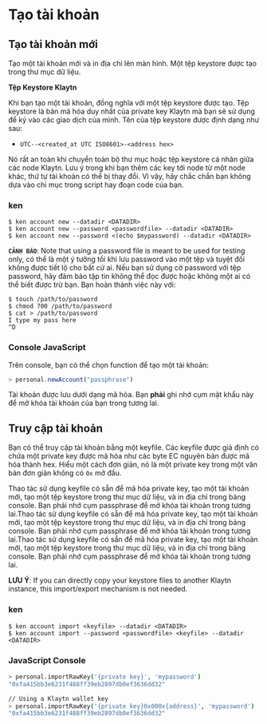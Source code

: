 # Tạo tài khoản

## Tạo tài khoản mới

Tạo một tài khoản mới và in địa chỉ lên màn hình. Một tệp keystore được tạo trong thư mục dữ liệu. 

**Tệp Keystore Klaytn**

Khi bạn tạo một tài khoản, đồng nghĩa với một tệp keystore được tạo. Tệp keystore là bản mã hóa duy nhất của private key Klaytn mà bạn sẽ sử dụng để ký vào các giao dịch của mình. Tên của tệp keystore được định dạng như sau:

- `UTC--<created_at UTC ISO8601>-<address hex>`

Nó rất an toàn khi chuyển toàn bộ thư mục hoặc tệp keystore cá nhân giữa các
node Klaytn. Lưu ý trong khi bạn thêm các key tới node từ một node khác,
thứ tự tài khoản có thể bị thay đổi. Vì vậy, hãy chắc chắn bạn không dựa vào chỉ mục trong 
script hay đoạn code của bạn.


### ken

```shell
$ ken account new --datadir <DATADIR>
$ ken account new --password <passwordfile> --datadir <DATADIR>
$ ken account new --password <(echo $mypassword) --datadir <DATADIR>
```

**`CẢNH BÁO`**: Note that using a password file is meant to be used for testing only,  có thể là một ý tưởng tồi khi lưu
password vào một tệp và tuyệt đối không được tiết lộ cho bất cứ ai. Nếu bạn sử dụng cờ password với tệp password, hãy đảm bảo tập tin không thể đọc được hoặc không một ai có thể biết được trừ bạn. Bạn hoàn thành việc này với:

```shell
$ touch /path/to/password
$ chmod 700 /path/to/password
$ cat > /path/to/password
I type my pass here
^D
```

### Console JavaScript

Trên console, bạn có thể chọn function để tạo một tài khoản:

```javascript
> personal.newAccount("passphrase")
```

Tài khoản được lưu dưới dạng mã hóa. Bạn **phải** ghi nhớ cụm mật khẩu này để mở khóa tài khoản của bạn trong tương lai.



## Truy cập tài khoản

Bạn có thể truy cập tài khoản bằng một keyfile. Các keyfile được giả định có chứa một private key được mã hóa như các byte EC nguyên bản được mã hóa thành hex. Hiểu một cách đơn giản, nó là một private key trong một văn bản đơn giản không có `0x` mở đầu. 

Thao tác sử dụng keyfile có sẵn để mã hóa private key, tạo một tài khoản mới, tạo một tệp keystore trong thư mục dữ liệu, và in địa chỉ trong bảng console. Bạn phải nhớ cụm passphrase để mở khóa tài khoản trong tương lai.Thao tác sử dụng keyfile có sẵn để mã hóa private key, tạo một tài khoản mới, tạo một tệp keystore trong thư mục dữ liệu, và in địa chỉ trong bảng console. Bạn phải nhớ cụm passphrase để mở khóa tài khoản trong tương lai.Thao tác sử dụng keyfile có sẵn để mã hóa private key, tạo một tài khoản mới, tạo một tệp keystore trong thư mục dữ liệu, và in địa chỉ trong bảng console. Bạn phải nhớ cụm passphrase để mở khóa tài khoản trong tương lai.

**LƯU Ý**: If you can directly copy your keystore files to another Klaytn instance, this import/export mechanism is not needed.

### ken

```shell
$ ken account import <keyfile> --datadir <DATADIR>
$ ken account import --password <passwordfile> <keyfile> --datadir <DATADIR>
```

### JavaScript Console

```bash
> personal.importRawKey('{private key}', 'mypassword')
"0xfa415bb3e6231f488ff39eb2897db0ef3636dd32"

// Using a Klaytn wallet key
> personal.importRawKey('{private key}0x000x{address}', 'mypassword')
"0xfa415bb3e6231f488ff39eb2897db0ef3636dd32"
```



